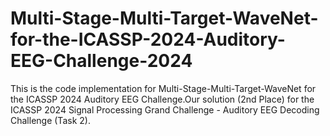 # Multi-Stage-Multi-Target-WaveNet-for-the-ICASSP-2024-Auditory-EEG-Challenge-2024
This is the code implementation for Multi-Stage-Multi-Target-WaveNet for the ICASSP 2024 Auditory EEG Challenge.Our solution (2nd Place) for the ICASSP 2024 Signal Processing Grand Challenge - Auditory EEG Decoding Challenge (Task 2).

